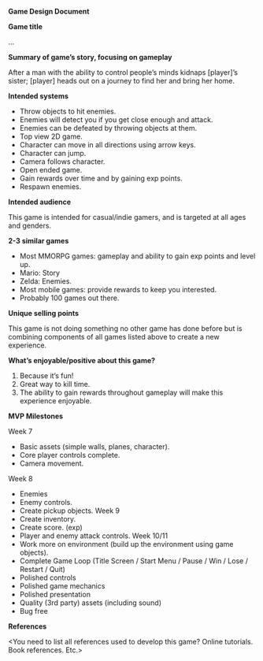 <b>Game Design Document</b>

<b>Game title</b>

...

<b>Summary of game’s story, focusing on gameplay</b>

After a man with the ability to control people’s minds kidnaps [player]’s sister; [player] heads out on a journey to find her and bring her home.


<b>Intended systems</b>

-	Throw objects to hit enemies.
-	Enemies will detect you if you get close enough and attack.
-	Enemies can be defeated by throwing objects at them.
-	Top view 2D game.
-	Character can move in all directions using arrow keys.
-	Character can jump.
-	Camera follows character.
-	Open ended game.
-	Gain rewards over time and by gaining exp points.
-	Respawn enemies.


<b>Intended audience</b>

This game is intended for casual/indie gamers, and is targeted at all ages and genders.


<b>2-3 similar games</b>

- Most MMORPG games: gameplay and ability to gain exp points and level up.
- Mario: Story
- Zelda: Enemies.
- Most mobile games: provide rewards to keep you interested.
- Probably 100 games out there.


<b>Unique selling points</b>

This game is not doing something no other game has done before but is combining components of all games listed above to create a new experience.

<b>What’s enjoyable/positive about this game?</b>

1.	Because it’s fun!
2.	Great way to kill time.
3.	The ability to gain rewards throughout gameplay will make this experience enjoyable.

<b>MVP Milestones</b>

Week 7
-	Basic assets (simple walls, planes, character).
-	Core player controls complete.
-	Camera movement.

Week 8
-	Enemies
-	Enemy controls.
-	Create pickup objects.
Week 9
-	Create inventory.
-	Create score. (exp)
-	Player and enemy attack controls.
Week 10/11
-	Work more on environment (build up the environment using game objects).
-	Complete Game Loop (Title Screen / Start Menu / Pause / Win / Lose / Restart / Quit)
-	Polished controls
-	Polished game mechanics
-	Polished presentation
-	Quality (3rd party) assets (including sound)
-	Bug free




<b>References</b>

<You need to list all references used to develop this game?  Online tutorials.  Book references.  Etc.>
